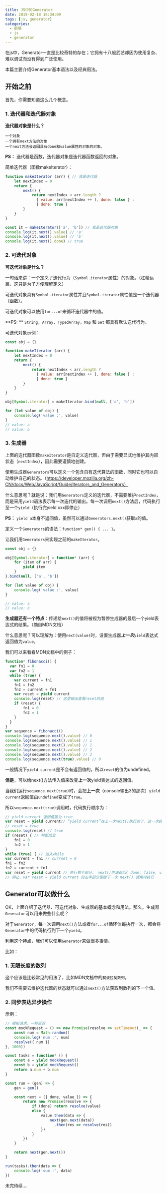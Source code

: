 ```yaml
---
title: JS中的Generator
date: 2019-02-18 16:34:09
tags: [js, generator]
categories:
  - 前端
  - js
  - generator
---
```


在js中，Generator一直是比较奇特的存在；它拥有十八般武艺却因为使用复杂、难以调试而没有得到广泛使用。

本篇主要介绍Generator基本语法以及经典用法。

<!-- more -->

## 开始之前

首先，你需要知道这么几个概念。


### 1. 迭代器和迭代器对象

**迭代器对象是什么？**

    一个对象
    一个拥有next方法的对象
    一个next方法会返回具有done和value属性的对象的对象。


**PS：** 迭代器是函数，迭代器对象是迭代器函数返回的对象。

简单迭代器（函数makeIterator）：

``` js
function makeIterator (arr) { // 我是迭代器
    let nextIndex = 0
    return {
        next() {
            return nextIndex < arr.length ?
              { value: arr[nextIndex ++ ], done: false } :
              { done: true }
        }
    }
}

const it = makeIterator(['a', 'b']) // 我是迭代器对象
console.log(it.next().value) // 'a'
console.log(it.next().value) // 'b'
console.log(it.next().done) // true
```

### 2. 可迭代对象

**可迭代对象是什么？**

一句话来讲：一个定义了迭代行为（`Symbol.iterator`属性）的对象。（杠精远离，这只是为了方便理解定义）

可迭代对象具有`Symbol.iterator`属性并且`Symbol.iterator`属性值是一个迭代器（函数）。

可迭代对象可以使用`for...of`来循环迭代器中的值。

**PS: ** `String`，`Array`，`TypedArray`，`Map` 和 `Set` 都具有默认迭代行为。

可迭代对象示例：

``` js
const obj = {}

function makeIterator (arr) {
    let nextIndex = 0
    return {
        next() {
            return nextIndex < arr.length ?
              { value: arr[nextIndex ++ ], done: false } :
              { done: true }
        }
    }
}

obj[Symbol.iterator] = makeIterator.bind(null, ['a', 'b'])

for (let value of obj) {
    console.log('value :', value)
}
// value: a
// value: b
```
    
### 3. 生成器

上面的迭代器函数`makeIterator`是自定义迭代器，但由于需要显式地维护其内部状态（`nextIndex`），因此需要谨慎地创建。

使用生成器`Generators`可以定义一个包含自有迭代算法的函数，同时它也可以自动维护自己的状态。（https://developer.mozilla.org/zh-CN/docs/Web/JavaScript/Guide/Iterators_and_Generators）

什么意思呢？就是说：我们用`Generators`定义的迭代器，不需要维护`nextIndex`，而是采用`yield`语法表示每一次迭代的输出。每一次调用`next()`方法后，代码执行至一个`yield`（执行完yield xxx即停止）

**PS：** `yield a`本身不返回值，虽然可以通过`Generators.next()`获取`a`的值。

定义一个`Generators`的语法：`function* gen() { ... }`。

让我们用`Generators`来实现之前的`makeIterator`。

``` js
const obj = {}

obj[Symbol.iterator] = function* (arr) {
    for (item of arr) {
        yield item
    }
}.bind(null, ['a', 'b'])

for (let value of obj) {
    console.log('value :', value)
}

// value: a
// value: b
```

**生成器还有一个特点**：传递给`next()`的值将被视为暂停生成器的最后一个yield表达式的结果。（摘自MDN文档）

什么意思呢？可以理解为：使用`next(value)`时，设置生成器***上一次***`yield`表达式返回值为`value`。

我们可以来看看MDN文档中的例子：

``` js
function* fibonacci() {
  var fn1 = 0
  var fn2 = 1
  while (true) {  
    var current = fn1
    fn1 = fn2
    fn2 = current + fn1
    var reset = yield current
    console.log(reset) // 这里输出查看reset的值
    if (reset) {
        fn1 = 0
        fn2 = 1
    }
  }
}
var sequence = fibonacci()
console.log(sequence.next().value) // 0
console.log(sequence.next().value) // 1
console.log(sequence.next().value) // 1
console.log(sequence.next().value) // 2
console.log(sequence.next().value) // 3
console.log(sequence.next(true).value) // 0
```
一般情况下`yield current`是不会有返回值的，所以`reset`的值为undefined。

**但是**，可以给next()方法传入值来改变**上一次**yield表达式的返回值。

当我们运行`sequence.next(true)`时，会把**上一次**（console输出3的那次）`yield current`返回值由`undefined`变成了`true`。

所以`sequence.next(true)`调用时，代码执行顺序为：

``` js
// yield current 返回值置为 true
var reset = yield current// “yield current”在上一次next()执行完了，这一次执行的是左半部分（=操作右结合)
// reset = true
console.log(reset) // true
if (reset) { // 判断成立
    fn1 = 0
    fn2 = 1
}
while (true) { // 进入while
var current = fn1 // currnet = 0
fn1 = fn2
fn2 = current + fn1
var reset = yield current // 执行右半部分， next()方法返回{ done: false, value: 0 }
// 停止，var reset = yield current 的左半部分留给下一次 next() 调用时执行
```


## Generator可以做什么

OK，上面介绍了迭代器、可迭代对象、生成器的基本概念和用法。那么，生成器`Generator`可以用来做些什么呢？

对于`Generator`，每一次调用`next()`方法或者`for...of`循环体每执行一次，都会将`Generator`中的代码执行到下一个`yield`。

利用这个特点，我们可以使用`Generator`来做很多事情。

比如：

### 1. 无限长度的数列

这个应该是比较常见的用法了，比如MDN文档中的`斐波拉契数列`。

我们不需要去维护迭代器的状态就可以通过`next()`方法获取到数列的下一个值。


### 2. 同步表达异步操作

示例：

``` js
// 模拟请求，一秒延迟
const mockRequest = () => new Promise(resolve => setTimeout(_ => {
    const num = Math.random()
    console.log('num :', num)
    resolve({ num })
}, 1000))

const tasks = function* () {
    const a = yield mockRequest()
    const b = yield mockRequest()
    return a.num + b.num
}

const run = (gen) => {
    gen = gen()

    const next = ({ done, value }) => {
        return new Promise(resolve => {
            if (done) return resolve(value)
            else {
                value.then(data => {
                    next(gen.next(data))
                      .then(res => resolve(res))
                })
            }
        })
    }

    return next(gen.next())
}

run(tasks).then(data => {
    console.log('sum :', data)
})
```

未完待续....

